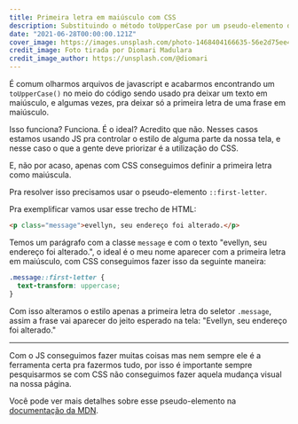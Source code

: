 ```yaml
---
title: Primeira letra em maiúsculo com CSS
description: Substituindo o método toUpperCase por um pseudo-elemento do CSS
date: "2021-06-28T00:00:00.121Z"
cover_image: https://images.unsplash.com/photo-1468404166635-56e2d75ee491?ixlib=rb-1.2.1&ixid=MnwxMjA3fDB8MHxwaG90by1wYWdlfHx8fGVufDB8fHx8&auto=format&fit=crop&w=1050&q=80
credit_image: Foto tirada por Diomari Madulara
credit_image_author: https://unsplash.com/@diomari
---
```


É comum olharmos arquivos de javascript e acabarmos encontrando um `toUpperCase()` no meio do código sendo usado pra deixar um texto em maiúsculo, e algumas vezes, pra deixar só a primeira letra de uma frase em maiúsculo.

Isso funciona? Funciona. É o ideal? Acredito que não. Nesses casos estamos usando JS pra controlar o estilo de alguma parte da nossa tela, e nesse caso o que a gente deve priorizar é a utilização do CSS.

E, não por acaso, apenas com CSS conseguimos definir a primeira letra como maiúscula.

Pra resolver isso precisamos usar o pseudo-elemento `::first-letter`.

Pra exemplificar vamos usar esse trecho de HTML:

```html
<p class="message">evellyn, seu endereço foi alterado.</p>
```

Temos um parágrafo com a classe `message` e com o texto "evellyn, seu endereço foi alterado.", o ideal é o meu nome aparecer com a primeira letra em maiúsculo, com CSS conseguimos fazer isso da seguinte maneira:

```css
.message::first-letter {
  text-transform: uppercase;
}
```

Com isso alteramos o estilo apenas a primeira letra do seletor `.message`, assim a frase vai aparecer do jeito esperado na tela: "Evellyn, seu endereço foi alterado."

---

Com o JS conseguimos fazer muitas coisas mas nem sempre ele é a ferramenta certa pra fazermos tudo, por isso é importante sempre pesquisarmos se com CSS não conseguimos fazer aquela mudança visual na nossa página.

Você pode ver mais detalhes sobre esse pseudo-elemento na [documentação da MDN](https://developer.mozilla.org/en-US/docs/Web/CSS/::first-letter).
